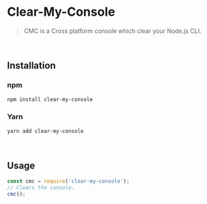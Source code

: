 # Clear-My-Console

> CMC is a Cross platform console which clear your Node.js CLI.

<br />

## Installation

### npm

```sh
npm install clear-my-console
```

### Yarn

```sh
yarn add clear-my-console
```
<br />

## Usage

```js
const cmc = require('clear-my-console');
// Clears the console.
cmc();
```
